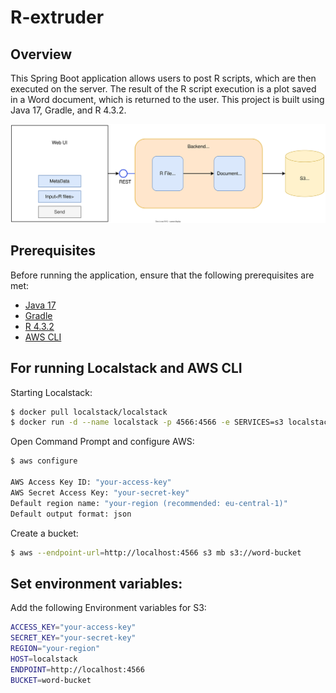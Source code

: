 # R-extruder


## Overview

This Spring Boot application allows users to post R scripts, which are then executed on the server. The result of the R script execution is a plot saved in a Word document, which is returned to the user. This project is built using Java 17, Gradle, and R 4.3.2.

![](docs/Diagram.svg)

## Prerequisites

Before running the application, ensure that the following prerequisites are met:

- [Java 17](https://www.oracle.com/java/technologies/javase-downloads.html)
- [Gradle](https://gradle.org/install/)
- [R 4.3.2](https://cran.r-project.org/)
- [AWS CLI](https://docs.aws.amazon.com/cli/latest/userguide/getting-started-install.html)

## For running Localstack and AWS CLI

Starting Localstack:

```bash
$ docker pull localstack/localstack
$ docker run -d --name localstack -p 4566:4566 -e SERVICES=s3 localstack/localstack
```
Open Command Prompt and configure AWS:
```bash
$ aws configure

AWS Access Key ID: "your-access-key"
AWS Secret Access Key: "your-secret-key"
Default region name: "your-region (recommended: eu-central-1)" 
Default output format: json
```
Create a bucket:
```bash
$ aws --endpoint-url=http://localhost:4566 s3 mb s3://word-bucket
```
## Set environment variables:
Add the following Environment variables for S3:
```bash
ACCESS_KEY="your-access-key"
SECRET_KEY="your-secret-key"
REGION="your-region"
HOST=localstack
ENDPOINT=http://localhost:4566
BUCKET=word-bucket
```









